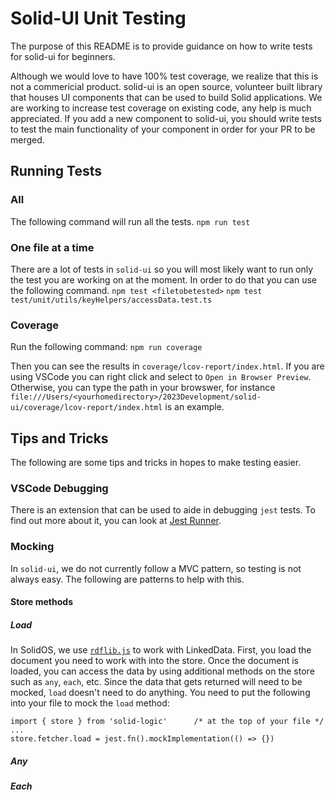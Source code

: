# Solid-UI Unit Testing
The purpose of this README is to provide guidance on how to write tests for solid-ui for beginners.

Although we would love to have 100% test coverage, we realize that this is not a commericial product. solid-ui is an open source, volunteer built library that houses UI components that can be used to build Solid applications. We are working to increase test coverage on existing code, any help is much appreciated. If you add a new component to solid-ui, you should write tests to test the main functionality of your component in order for your PR to be merged.

## Running Tests

### All
The following command will run all the tests.
`npm run test`

### One file at a time
There are a lot of tests in `solid-ui` so you will most likely want to run only the test you are working on at the moment. In order to do that you can use the following command.
`npm test <filetobetested>`
`npm test test/unit/utils/keyHelpers/accessData.test.ts`

### Coverage
Run the following command:
`npm run coverage`

Then you can see the results in `coverage/lcov-report/index.html`. If you are using VSCode you can right click and select to `Open in Browser Preview`. Otherwise, you can type the path in your browswer, for instance `file:///Users/<yourhomedirectory>/2023Development/solid-ui/coverage/lcov-report/index.html` is an example.

## Tips and Tricks
The following are some tips and tricks in hopes to make testing easier.

### VSCode Debugging
There is an extension that can be used to aide in debugging `jest` tests. To find out more about it, you can look at [Jest Runner](https://marketplace.visualstudio.com/items?itemName=firsttris.vscode-jest-runner).

### Mocking
In `solid-ui`, we do not currently follow a MVC pattern, so testing is not always easy. The following are patterns to help with this.
#### Store methods
##### Load
In SolidOS, we use [`rdflib.js`](https://github.com/linkeddata/rdflib.js/) to work with LinkedData. First, you load the document you need to work with into the store. Once the document is loaded, you can access the data by using additional methods on the store such as `any`, `each`, etc. Since the data that gets returned will need to be mocked, `load` doesn't need to do anything. You need to put the following into your file to mock the `load` method:
```
import { store } from 'solid-logic'      /* at the top of your file */
...
store.fetcher.load = jest.fn().mockImplementation(() => {})
```

##### Any

##### Each
